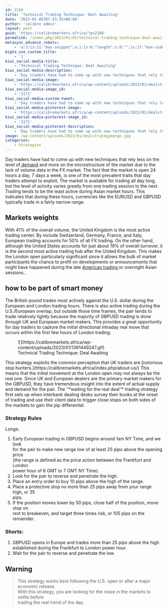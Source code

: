 ```yaml
---
id: 2168
title: 'Technical Trading Technique: Deal Awaiting'
date: '2023-01-05T07:43:35+00:00'
author: 'calibre admin'
layout: post
guid: 'https://calibremarkets.africa/?p=2168'
permalink: /index.php/2023/01/05/technical-trading-technique-deal-awaiting/
metasync_advance_robots:
    - 'a:3:{s:11:"max-snippet";a:1:{s:6:"length";s:0:"";}s:17:"max-video-preview";a:2:{s:6:"enable";s:1:"1";s:6:"length";s:1:"6";}s:17:"max-image-preview";a:1:{s:6:"length";s:5:"large";}}'
bigta_use_custom_title:
    - '1'
kiwi_social-media-title:
    - 'Technical Trading Technique: Deal Awaiting'
kiwi_social-media-description:
    - 'Day traders have had to come up with new techniques that rely less on the level of demand and more on the microstructure of the market due to the lack of volume data in the FX market. '
kiwi_social-media-image:
    - 'https://calibremarkets.africa/wp-content/uploads/2023/01/dealstrategymenge.jpg'
kiwi_social-media-image_id:
    - '2171'
kiwi_social-media-custom-tweet:
    - 'Day traders have had to come up with new techniques that rely less on the level of demand and more on the microstructure of the market due to the lack of volume data in the FX market.'
kiwi_social-media-pinterest-image:
    - 'https://calibremarkets.africa/wp-content/uploads/2023/01/dealstrategymenge.jpg'
kiwi_social-media-pinterest-image_id:
    - '2171'
kiwi_social-media-pinterest-description:
    - 'Day traders have had to come up with new techniques that rely less on the level of demand and more on the microstructure of the market due to the lack of volume data in the FX market.'
image: /wp-content/uploads/2023/01/dealstrategymenge.jpg
categories:
    - Strategies
---
```


Day traders have had to come up with new techniques that rely less on the level of[ demand](https://calibremarkets.africa/index.php/2022/12/01/understand-the-forces-driving-demand-and-supply/) and more on the microstructure of the market due to the lack of volume data in the FX market. The fact that the market is open 24 hours a day, 7 days a week, is one of the most prevalent traits that day traders attempt to exploit. The market is available for trading all day long, but the level of activity varies greatly from one trading session to the next. Trading tends to be the least active during Asian market hours. This indicates that during these hours, currencies like the EURUSD and GBPUSD typically trade in a fairly narrow range.

## Markets weights

With 41% of the overall volume, the United Kingdom is the most active trading center. By include Switzerland, Germany, France, and Italy, European trading accounts for 50% of all FX trading. On the other hand, although the United States accounts for just about 19% of overall turnover, it is the second most active trading hub after the United Kingdom. This makes the London open particularly significant since it allows the bulk of market participants the chance to profit on developments or announcements that might have happened during the late [American trading ](https://one.exness-track.com/a/5uu8mqwen0)or overnight Asian sessions..

## how to be part of smart money

The British pound trades most actively against the U.S. dollar during the European and London trading hours. There is also active trading during the U.S./European overlap, but outside those time frames, the pair tends to trade relatively lightly because the majority of GBPUSD trading is done through UK and European market makers. This provides a great opportunity for day traders to capture the initial directional intraday real move that occurs within the first few hours of London trading.

<figure class="wp-block-image size-full">![](https://calibremarkets.africa/wp-content/uploads/2023/01/1391449247.gif)<figcaption class="wp-element-caption">Technical Trading Technique: Deal Awaiting</figcaption></figure>This strategy exploits the common perception that UK traders are [notorious stop hunters.](https://calibremarkets.africa/index.php/about-us/) This means that the initial movement at the London open may not always be the real one. Since UK and European dealers are the primary market makers for the GBPUSD, they have tremendous insight into the extent of actual  
supply and demand for the pair. The ‘‘*waiting for the real deal’’* trading strategy first sets up when interbank dealing desks survey their books at the onset of trading and use their client data to trigger close stops on both sides of the markets to gain the pip differential.

### Strategy Rules  
Longs:

1. Early European trading in GBPUSD begins around 1am NY Time, and we look  
    for the pair to make new range low of at least 25 pips above the opening price  
    (the range is defined as the price action between the Frankfurt and London  
    power hour of 6 GMT to 7 GMT NY Time).
2. Look for the pair to reverse and penetrate the high.
3. Place an entry order to buy 10 pips above the high of the range.
4. Place a protective stop no more than 25 pips away from your range high, or 35  
    pips.
5. If the position moves lower by 50 pips, close half of the position, move stop on  
    rest to breakeven, and target three times risk, or 105 pips on the remainder.

### Shorts:

1. GBPUSD opens in Europe and trades more than 25 pips above the high  
    established during the Frankfurt to London power hour.
2. Wait for the pair to reverse and penetrate the low.

## Warning

> This strategy works best following the U.S. open or after a major economic release.  
> With this strategy, you are looking for the noise in the markets to settle before  
> trading the real trend of the day.